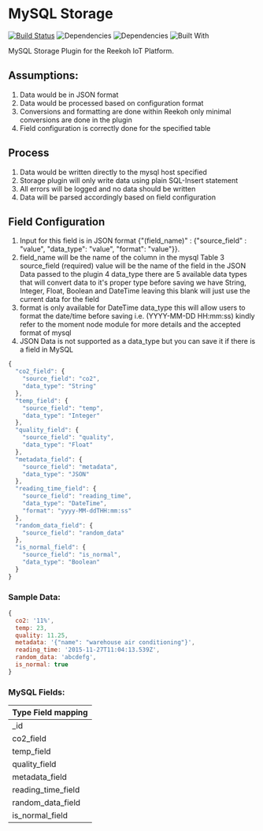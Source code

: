 # MySQL Storage

[![Build Status](https://travis-ci.org/Reekoh/mysql-storage.svg)](https://travis-ci.org/Reekoh/mysql-storage)
![Dependencies](https://img.shields.io/david/Reekoh/mysql-storage.svg)
![Dependencies](https://img.shields.io/david/dev/Reekoh/mysql-storage.svg)
![Built With](https://img.shields.io/badge/built%20with-gulp-red.svg)

MySQL Storage Plugin for the Reekoh IoT Platform.

## Assumptions:

1. Data would be in JSON format
2. Data would be processed based on configuration format
3. Conversions and formatting are done within Reekoh only minimal conversions are done in the plugin
4. Field configuration is correctly done for the specified table

## Process

1. Data would be written directly to the mysql host specified
2. Storage plugin will only write data using plain SQL-Insert statement
3. All errors will be logged and no data should be written
4. Data will be parsed accordingly based on field configuration

## Field Configuration

1. Input for this field is in JSON format {"(field_name)" : {"source_field" : "value", "data_type": "value", "format": "value"}}.
2. field_name will be the name of the column in the mysql Table
3  source_field (required) value will be the name of the field in the JSON Data passed to the plugin
4  data_type there are 5 available data types that will convert data to it's proper type before saving
   we have String, Integer, Float, Boolean and DateTime leaving this blank will just use the current data for the field
5. format is only available for DateTime data_type this will allow users to format the date/time before saving
   i.e. (YYYY-MM-DD HH:mm:ss) kindly refer to the moment node module for more details and the accepted format
   of mysql
6. JSON Data is not supported as a data_type but you can save it if there is a field in MySQL

```javascript
{
  "co2_field": {
	"source_field": "co2",
	"data_type": "String"
  },
  "temp_field": {
	"source_field": "temp",
	"data_type": "Integer"
  },
  "quality_field": {
	"source_field": "quality",
	"data_type": "Float"
  },
  "metadata_field": {
	"source_field": "metadata",
	"data_type": "JSON"
  },
  "reading_time_field": {
	"source_field": "reading_time",
	"data_type": "DateTime",
	"format": "yyyy-MM-ddTHH:mm:ss"
  },
  "random_data_field": {
	"source_field": "random_data"
  },
  "is_normal_field": {
	"source_field": "is_normal",
	"data_type": "Boolean"
  }
}
```

### Sample Data:

```javascript
{
  co2: '11%',
  temp: 23,
  quality: 11.25,
  metadata: '{"name": "warehouse air conditioning"}',
  reading_time: '2015-11-27T11:04:13.539Z',
  random_data: 'abcdefg',
  is_normal: true
}
```

### MySQL Fields:

Type Field mapping |
-------------------|
_id                |
co2_field          |
temp_field         |
quality_field      |
metadata_field     |
reading_time_field |
random_data_field  |
is_normal_field    |
